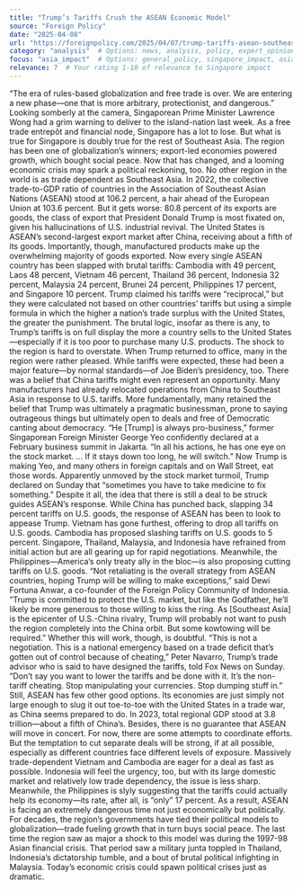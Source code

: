 ```yaml
---
title: "Trump’s Tariffs Crush the ASEAN Economic Model"
source: "Foreign Policy"
date: "2025-04-08" 
url: "https://foreignpolicy.com/2025/04/07/trump-tariffs-asean-southeast-asia-free-trade/"
category: "analysis"  # Options: news, analysis, policy, expert_opinion
focus: "asia_impact"  # Options: general_policy, singapore_impact, asia_impact, global_economy
relevance: 7  # Your rating 1-10 of relevance to Singapore impact
---
```

“The era of rules-based globalization and free trade is over. We are entering a new phase—one that is more arbitrary, protectionist, and dangerous.” Looking somberly at the camera, Singaporean Prime Minister Lawrence Wong had a grim warning to deliver to the island-nation last week. As a free trade entrepôt and financial node, Singapore has a lot to lose.
But what is true for Singapore is doubly true for the rest of Southeast Asia. The region has been one of globalization’s winners; export-led economies powered growth, which bought social peace. Now that has changed, and a looming economic crisis may spark a political reckoning, too.
No other region in the world is as trade dependent as Southeast Asia. In 2022, the collective trade-to-GDP ratio of countries in the Association of Southeast Asian Nations (ASEAN) stood at 106.2 percent, a hair ahead of the European Union at 103.6 percent. But it gets worse: 80.8 percent of its exports are goods, the class of export that President Donald Trump is most fixated on, given his hallucinations of U.S. industrial revival.
The United States is ASEAN’s second-largest export market after China, receiving about a fifth of its goods. Importantly, though, manufactured products make up the overwhelming majority of goods exported.
Now every single ASEAN country has been slapped with brutal tariffs: Cambodia with 49 percent, Laos 48 percent, Vietnam 46 percent, Thailand 36 percent, Indonesia 32 percent, Malaysia 24 percent, Brunei 24 percent, Philippines 17 percent, and Singapore 10 percent. Trump claimed his tariffs were “reciprocal,” but they were calculated not based on other countries’ tariffs but using a simple formula in which the higher a nation’s trade surplus with the United States, the greater the punishment. The brutal logic, insofar as there is any, to Trump’s tariffs is on full display the more a country sells to the United States—especially if it is too poor to purchase many U.S. products. The shock to the region is hard to overstate.
When Trump returned to office, many in the region were rather pleased. While tariffs were expected, these had been a major feature—by normal standards—of Joe Biden’s presidency, too. There was a belief that China tariffs might even represent an opportunity. Many manufacturers had already relocated operations from China to Southeast Asia in response to U.S. tariffs.
More fundamentally, many retained the belief that Trump was ultimately a pragmatic businessman, prone to saying outrageous things but ultimately open to deals and free of Democratic canting about democracy.
“He [Trump] is always pro-business,” former Singaporean Foreign Minister George Yeo confidently declared at a February business summit in Jakarta. “In all his actions, he has one eye on the stock market. … If it stays down too long, he will switch.”
Now Trump is making Yeo, and many others in foreign capitals and on Wall Street, eat those words. Apparently unmoved by the stock market turmoil, Trump declared on Sunday that “sometimes you have to take medicine to fix something.”
Despite it all, the idea that there is still a deal to be struck guides ASEAN’s response. While China has punched back, slapping 34 percent tariffs on U.S. goods, the response of ASEAN has been to look to appease Trump. Vietnam has gone furthest, offering to drop all tariffs on U.S. goods. Cambodia has proposed slashing tariffs on U.S. goods to 5 percent. Singapore, Thailand, Malaysia, and Indonesia have refrained from initial action but are all gearing up for rapid negotiations. Meanwhile, the Philippines—America’s only treaty ally in the bloc—is also proposing cutting tariffs on U.S. goods.
“Not retaliating is the overall strategy from ASEAN countries, hoping Trump will be willing to make exceptions,” said Dewi Fortuna Anwar, a co-founder of the Foreign Policy Community of Indonesia. “Trump is committed to protect the U.S. market, but like the Godfather, he’ll likely be more generous to those willing to kiss the ring. As [Southeast Asia] is the epicenter of U.S.-China rivalry, Trump will probably not want to push the region completely into the China orbit. But some kowtowing will be required.”
Whether this will work, though, is doubtful. “This is not a negotiation. This is a national emergency based on a trade deficit that’s gotten out of control because of cheating,” Peter Navarro, Trump’s trade advisor who is said to have designed the tariffs, told Fox News on Sunday. “Don’t say you want to lower the tariffs and be done with it. It’s the non-tariff cheating. Stop manipulating your currencies. Stop dumping stuff in.”
Still, ASEAN has few other good options. Its economies are just simply not large enough to slug it out toe-to-toe with the United States in a trade war, as China seems prepared to do. In 2023, total regional GDP stood at 3.8 trillion—about a fifth of China’s.
Besides, there is no guarantee that ASEAN will move in concert. For now, there are some attempts to coordinate efforts. But the temptation to cut separate deals will be strong, if at all possible, especially as different countries face different levels of exposure. Massively trade-dependent Vietnam and Cambodia are eager for a deal as fast as possible. Indonesia will feel the urgency, too, but with its large domestic market and relatively low trade dependency, the issue is less sharp. Meanwhile, the Philippines is slyly suggesting that the tariffs could actually help its economy—its rate, after all, is “only” 17 percent.
As a result, ASEAN is facing an extremely dangerous time not just economically but politically. For decades, the region’s governments have tied their political models to globalization—trade fueling growth that in turn buys social peace. The last time the region saw as major a shock to this model was during the 1997-98 Asian financial crisis. That period saw a military junta toppled in Thailand, Indonesia’s dictatorship tumble, and a bout of brutal political infighting in Malaysia. Today’s economic crisis could spawn political crises just as dramatic.